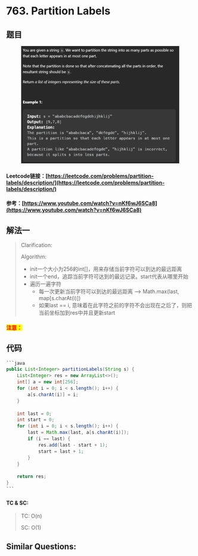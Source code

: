 # 763. Partition Labels

## 题目

<figure><img src="../../.gitbook/assets/image (180).png" alt=""><figcaption></figcaption></figure>

#### Leetcode链接：[https://leetcode.com/problems/partition-labels/description/](https://leetcode.com/problems/partition-labels/description/)

#### 参考：[https://www.youtube.com/watch?v=nKf6wJ6SCa8](https://www.youtube.com/watch?v=nKf6wJ6SCa8)

## 解法一

> Clarification:&#x20;
>
> Algorithm:&#x20;
>
> * init一个大小为256的int\[]，用来存储当前字符可以到达的最远距离
> * init一个end，追踪当前字符可达到的最远记录。start代表从哪里开始
> * 遍历一遍字符
>   * 每一次更新当前字符可以到达的最远距离 --> Math.max(last, map\[s.charAt(i)])
>   * 如果last == i, 意味着在此字符之前的字符不会出现在之后了，则把当前坐标加到res中并且更新start

#### <mark style="color:red;">注意：</mark>

## 代码

````java
```java
public List<Integer> partitionLabels(String s) {
    List<Integer> res = new ArrayList<>();
    int[] a = new int[256];
    for (int i = 0; i < s.length(); i++) {
        a[s.charAt(i)] = i;
    }

    int last = 0;
    int start = 0;
    for (int i = 0; i < s.length(); i++) {
        last = Math.max(last, a[s.charAt(i)]);
        if (i == last) {
            res.add(last - start + 1);
            start = last + 1;
        }
    }

    return res;
}
```
````

#### TC & SC:&#x20;

> TC: O(n)
>
> SC: O(1)

## **Similar Questions:**&#x20;
